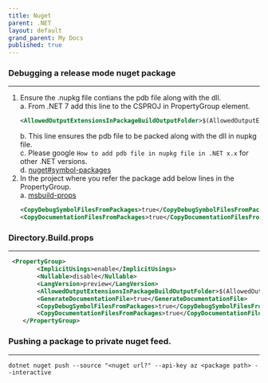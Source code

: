 ```yaml
---
title: Nuget
parent: .NET
layout: default
grand_parent: My Docs
published: true
---
```


### Debugging a release mode nuget package
 ---
1. Ensure the .nupkg file contians the pdb file along with the dll.   
    a. From .NET 7 add this line to the CSPROJ in PropertyGroup element. 
    ```xml 
    <AllowedOutputExtensionsInPackageBuildOutputFolder>$(AllowedOutputExtensionsInPackageBuildOutputFolder);.pdb</AllowedOutputExtensionsInPackageBuildOutputFolder>
    ```  
    b. This line ensures the pdb file to be packed along with the dll in nupkg file.   
    c. Please google `How to add pdb file in nupkg file in .NET x.x` for other .NET versions.  
    d. [nuget#symbol-packages](https://learn.microsoft.com/en-us/dotnet/standard/library-guidance/nuget#symbol-packages)
2. In the project where you refer the package add below lines in the PropertyGroup.  
    a. [msbuild-props](https://learn.microsoft.com/en-us/dotnet/core/project-sdk/msbuild-props)
    ``` xml
    <CopyDebugSymbolFilesFromPackages>true</CopyDebugSymbolFilesFromPackages>
    <CopyDocumentationFilesFromPackages>true</CopyDocumentationFilesFromPackages>
     ```  

### Directory.Build.props
---
```xml 
 <PropertyGroup>
        <ImplicitUsings>enable</ImplicitUsings>
        <Nullable>disable</Nullable>
        <LangVersion>preview</LangVersion>
        <AllowedOutputExtensionsInPackageBuildOutputFolder>$(AllowedOutputExtensionsInPackageBuildOutputFolder);.pdb</AllowedOutputExtensionsInPackageBuildOutputFolder>
        <GenerateDocumentationFile>true</GenerateDocumentationFile>
        <CopyDebugSymbolFilesFromPackages>true</CopyDebugSymbolFilesFromPackages>
        <CopyDocumentationFilesFromPackages>true</CopyDocumentationFilesFromPackages>
    </PropertyGroup>
```

### Pushing a package to private nuget feed.
---

`dotnet nuget push --source "<nuget url?" --api-key az <package path> --interactive`